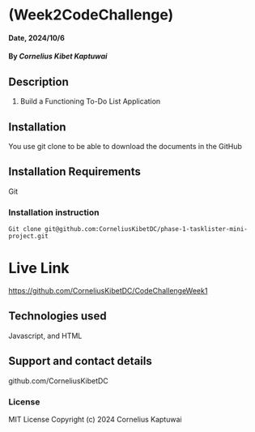 # (Week2CodeChallenge)

#### Date, 2024/10/6

#### By *Cornelius Kibet Kaptuwai*

## Description
1. Build a Functioning To-Do List Application

## Installation
You use git clone to be able to download the documents in the GitHub

## Installation Requirements
Git
### Installation instruction
```
Git clone git@github.com:CorneliusKibetDC/phase-1-tasklister-mini-project.git

```

# Live Link
https://github.com/CorneliusKibetDC/CodeChallengeWeek1

## Technologies used
Javascript, and HTML
## Support and contact details
github.com/CorneliusKibetDC

### License
MIT License
Copyright (c) 2024 Cornelius Kaptuwai
